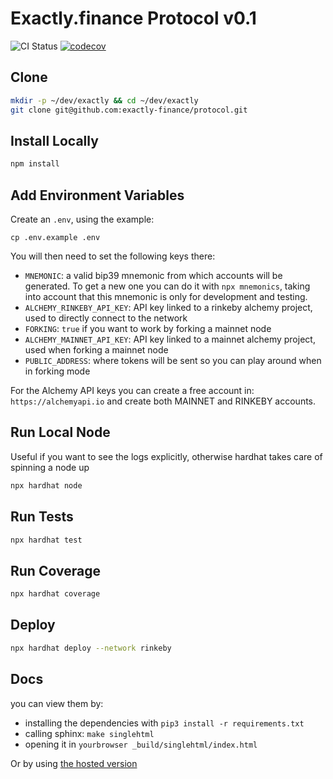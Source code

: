 # Exactly.finance Protocol v0.1

![CI Status](https://github.com/exactly-finance/protocol/actions/workflows/main.yml/badge.svg)
[![codecov](https://codecov.io/gh/exactly-finance/protocol/branch/main/graph/badge.svg?token=qYngTpvXBT)](https://codecov.io/gh/exactly-finance/protocol)

## Clone

```bash
mkdir -p ~/dev/exactly && cd ~/dev/exactly
git clone git@github.com:exactly-finance/protocol.git
```

## Install Locally

```bash
npm install
```

## Add Environment Variables

Create an `.env`, using the example:

```
cp .env.example .env
```

You will then need to set the following keys there:

* `MNEMONIC`: a valid bip39 mnemonic from which accounts will be generated. To get a new one you can do it with `npx mnemonics`, taking into account that this mnemonic is only for development and testing.
* `ALCHEMY_RINKEBY_API_KEY`: API key linked to a rinkeby alchemy project, used to directly connect to the network
* `FORKING`: `true` if you want to work by forking a mainnet node
* `ALCHEMY_MAINNET_API_KEY`: API key linked to a mainnet alchemy project, used when forking a mainnet node
* `PUBLIC_ADDRESS`: where tokens will be sent so you can play around when in forking mode

For the Alchemy API keys you can create a free account in: `https://alchemyapi.io` and create both MAINNET and RINKEBY accounts.

## Run Local Node
Useful if you want to see the logs explicitly, otherwise hardhat takes care of spinning a node up

```bash
npx hardhat node
```

## Run Tests

```bash
npx hardhat test
```

## Run Coverage

```bash
npx hardhat coverage
```

## Deploy

```bash
npx hardhat deploy --network rinkeby
```

## Docs

you can view them by:
- installing the dependencies with `pip3 install -r requirements.txt`
- calling sphinx: `make singlehtml`
- opening it in `yourbrowser _build/singlehtml/index.html`

Or by using [the hosted version](https://static.capu.tech/other/exactly-rtd/)
